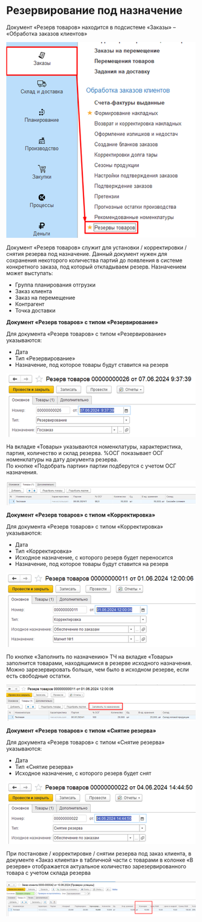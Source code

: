 # Резервирование под назначение

Документ «Резерв товаров» находится в подсистеме «Заказы» – «Обработка заказов клиентов» 

[![1][1]][1]

Документ «Резерв товаров» служит для установки / корректировки / снятия резерва под назначение. Данный документ нужен для сохранения некоторого количества партий до появления в системе конкретного заказа, под который откладываем резерв.
Назначением может выступать:
- Группа планирования отгрузки
- Заказ клиента
- Заказ на перемещение
- Контрагент
- Точка доставки

**Документ «Резерв товаров» с типом «Резервирование»**

Для документа «Резерв товаров» с типом «Резервирование» указываются:  
- Дата 
- Тип «Резервирование»
- Назначение, под которое товары будут ставится на резерв

[![2][2]][2]

На вкладке «Товары» указываются номенклатуры, характеристика, партия, количество и склад резерва. 
%ОСГ показывает ОСГ номенклатуры на дату документа резерва.   
По кнопке «Подобрать партии» партии подберутся с учетом ОСГ назначения.

[![3][3]][3]

**Документ «Резерв товаров» с типом «Корректировка»**

Для документа «Резерв товаров» с типом «Корректировка» указываются:
- Дата 
- Тип «Корректировка»
- Исходное назначение, с которого резерв будет переносится
- Назначение, под которое товары будут ставится на резерв

[![4][4]][4]

По кнопке «Заполнить по назначению» ТЧ на вкладке «Товары» заполнится товарами, находящимися в резерве исходного назначения. Можно зарезервировать больше, чем было в исходном резерве, если есть свободные остатки.

[![5][5]][5]

**Документ «Резерв товаров» с типом «Снятие резерва»**

Для документа «Резерв товаров» с типом «Снятие резерва» указываются:
- Дата 
- Тип «Снятие резерва»
- Исходное назначение, с которого резерв будет снят

[![6][6]][6]

При постановке / корректировке / снятии резерва под заказ клиента, в документе «Заказ клиента» в табличной части с товарами в колонке «В резерве» отображается актуальное количество зарезервированного товара с учетом склада резерва

[![7][7]][7]

[1]: 1.png
[2]: 2.png
[3]: 3.png
[4]: 4.png
[5]: 5.png
[6]: 6.png
[7]: 7.png